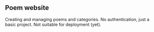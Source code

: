 ## Poem website

Creating and managing poems and categories. No authentication, just a basic project.
Not suitable for deployment (yet).
